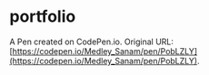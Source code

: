 # portfolio

A Pen created on CodePen.io. Original URL: [https://codepen.io/Medley_Sanam/pen/PobLZLY](https://codepen.io/Medley_Sanam/pen/PobLZLY).



